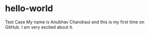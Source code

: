 # hello-world
Test Case
My name is Anubhav Chandraul and this is my first time on GitHub.
I am very excited about it.
